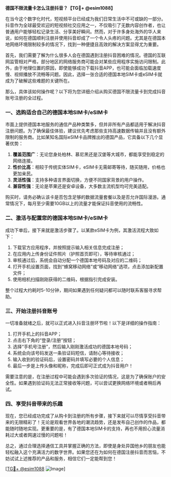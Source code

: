 **德国不限流量卡怎么注册抖音？【TG💪+ @esim1088】**

在当今这个数字化时代，短视频平台已经成为我们日常生活中不可或缺的一部分。抖音作为全球最受欢迎的短视频社交应用之一，不仅吸引了无数内容创作者，也让普通用户能够轻松记录生活、分享美好瞬间。然而，对于许多身处海外的华人来说，如何在德国顺利注册并使用抖音却成了一个令人头疼的问题。尤其是在德国本地网络环境限制较多的情况下，找到一种便捷且高效的解决方案显得尤为重要。

首先，我们需要了解为什么很多人会在德国遇到注册抖音困难的情况。德国的互联网监管相对严格，部分地区的网络服务商可能会对某些应用程序实施访问限制。此外，由于地理位置的原因，即使能够成功下载抖音APP，也可能会面临加载速度慢、视频播放不流畅等问题。因此，选择一张合适的德国本地SIM卡或eSIM卡就成为了破解这些难题的关键所在。

那么，具体该如何操作呢？以下将为您详细介绍从购买德国不限流量卡到完成抖音账号注册的全过程。

### 一、选购适合自己的德国本地SIM卡/eSIM卡

市面上提供德国本地服务的通信产品种类繁多，但并非所有产品都适用于解决抖音注册问题。为了确保最佳体验，建议优先考虑那些支持高速数据传输并且没有额外限制的服务商。比如某知名国际eSIM卡品牌推出的德国产品，它具备以下几个显著优势：

1. **覆盖范围广**：无论您身处柏林、慕尼黑还是汉堡等大城市，都能享受到稳定的网络连接。
2. **性价比高**：相较于传统实体SIM卡，eSIM卡无需邮寄等待，随买随用，价格也更加亲民。
3. **灵活性强**：支持多种语言界面切换，方便不同国家背景的用户操作。
4. **兼容性强**：无论是苹果还是安卓设备，大多数主流机型均可完美适配。

购买时，请务必确认该卡是否包含足够的数据流量套餐以及是否允许国际漫游。通常情况下，每月至少需要10GB以上的流量才能保证抖音使用的流畅性。

### 二、激活与配置您的德国本地SIM卡/eSIM卡

成功下单后，接下来就是激活步骤了。以某款eSIM卡为例，其激活流程大致如下：

1. 下载官方应用程序，并按照提示输入相关信息完成注册；
2. 在应用内上传身份证件照片（护照首页即可），等待审核通过；
3. 审核通过后，系统会自动分配一个德国本地号码及对应的二维码；
4. 打开手机设置页面，找到“蜂窝移动网络”或“移动网络”选项，点击添加新配置文件；
5. 使用相机扫描刚刚获得的二维码，根据指引完成安装。

整个过程大约耗时5-10分钟，期间如果遇到任何疑问都可以随时联系客服寻求帮助。

### 三、开始注册抖音账号

一切准备就绪之后，就可以正式进入抖音注册环节啦！以下是详细的操作指南：

1. 打开手机上的抖音APP；
2. 点击右下角的“登录/注册”按钮；
3. 选择“手机号注册”，然后输入刚刚激活成功的德国本地号码；
4. 系统会向该号码发送一条验证码短信，请耐心等待接收；
5. 输入收到的验证码后，设置密码并填写必要的个人信息；
6. 最后一步是上传头像和昵称，完成后即可正式成为抖音用户！

需要注意的是，在注册过程中可能会遇到多次验证的情况，这是为了确保账户的安全性。如果遇到验证码无法正常接收等问题，可以尝试更换网络环境或者稍后再试。

### 四、享受抖音带来的乐趣

现在，您已经成功完成了从购卡到注册的所有步骤，接下来就可以尽情享受抖音带来的无限精彩了！无论是观看世界各地的潮流趋势，还是发布自己创作的作品，都能随时随地实现。更重要的是，有了德国本地SIM卡的支持，再也不用担心流量消耗过大或者网速过慢的问题啦！

总之，通过合理选择通信工具并掌握正确的方法，即使是身处异国他乡的朋友也能轻松融入这个充满活力的数字世界。如果您还在为如何在德国注册抖音而苦恼，不妨试试上述推荐的产品和服务，相信它们一定能帮到您！

[[TG💪+ @esim1088](https://t.me/s/esim1088) ![Image](https://i.postimg.cc/4NQfJmqS/Snipaste-2025-05-13-00-14-12.png)]